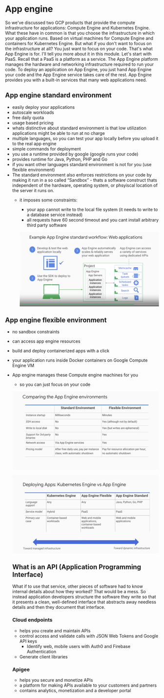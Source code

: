 # App engine

So we've discussed two GCP products that provide the compute infrastructure for applications: Compute Engine and Kubernetes Engine. What these have in common is that you choose the infrastructure in which your application runs. Based on virtual machines for Compute Engine and containers for Kubernetes Engine. But what if you don't want to focus on the infrastructure at all? You just want to focus on your code. That's what App Engine is for. I'll tell you more about it in this module. Let's start with PaaS. Recall that a PaaS is a platform as a service. The App Engine platform manages the hardware and networking infrastructure required to run your code. To deploy an application on App Engine, you just hand App Engine your code and the App Engine service takes care of the rest. App Engine provides you with a built-in services that many web applications need.

## App engine standard environment

- easily deploy your applications
- autoscale workloads
- free daily quota
- usage based pricing
- whats distinctive about standard environment is that low utilization applications might be able to run at no charge
- multiple languages, so you can test your app locally before you upload it to the real app engine
- simple commands for deployment
- you use a runtime provided by google (google runs your code)
- provides runtime for Java, Python, PHP and Go
- if you want other languages standard environment is not for you (use flexible environment)
- The standard environment also enforces restrictions on your code by making it run in a so called “Sandbox” - thats a software construct thats independent of the hardware, operating system, or phsyiscal location of the server it runs on.
    - it imposes some constraints:
        - your app cannot write to the local file system (it needs to write to a database service instead)
        - all requests have 60 second timeout and you cant install arbitrary third party software
        
        ![Untitled](App%20engine%20ee1eaf4d3c08492dad01ca3f17fe7009/Untitled.png)
        

## App engine flexible environment

- no sandbox constraints
- can access app engine resources
- build and deploy containerized apps with a click
- your application runs inside Docker containers on Google Compute Engine VM
- App engine manages these Compute engine machines for you
    - so you can just focus on your code
    
    ![Untitled](App%20engine%20ee1eaf4d3c08492dad01ca3f17fe7009/Untitled%201.png)
    
    ![Untitled](App%20engine%20ee1eaf4d3c08492dad01ca3f17fe7009/Untitled%202.png)
    
    ## What is an API (Application Programming Interface)
    
    What if to use that service, other pieces of software had to know internal details about how they worked? That would be a mess. So instead application developers structure the software they write so that it presents a clean, well-defined interface that abstracts away needless details and then they document that interface.
    
    ### Cloud endpoints
    
    - helps you create and maintain APIs
    - control access and validate calls with JSON Web Tokens and Google API keys
        - Identify web, mobile users with Auth0 and Firebase Authentication
    - Generate client libraries
    
    ### Apigee
    
    - helps you secure and monetize APIs
    - a platform for making APIs available to your customers and partners
    - contains analytics, monetization and a developer portal